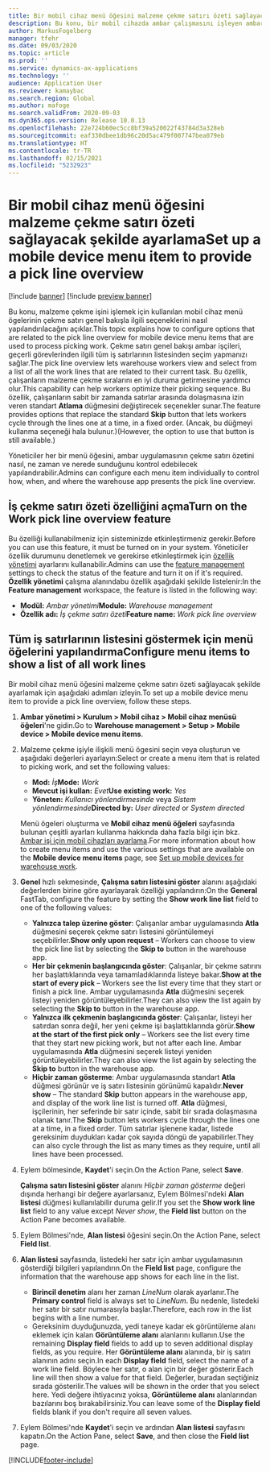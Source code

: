 ```yaml
---
title: Bir mobil cihaz menü öğesini malzeme çekme satırı özeti sağlayacak şekilde ayarlama
description: Bu konu, bir mobil cihazda ambar çalışmasını işleyen ambar çalışanlarına tüm iş satırlarının listesinin nasıl tanımlanacağını açıklar. Bu özellik, malzeme çekme sırasını en iyi duruma getirebilmek için bir iş emrindeki çekme satırlarının genel görünümüne gerek duyan ambar çalışanları için kullanışlı olabilir.
author: MarkusFogelberg
manager: tfehr
ms.date: 09/03/2020
ms.topic: article
ms.prod: ''
ms.service: dynamics-ax-applications
ms.technology: ''
audience: Application User
ms.reviewer: kamaybac
ms.search.region: Global
ms.author: mafoge
ms.search.validFrom: 2020-09-03
ms.dyn365.ops.version: Release 10.0.13
ms.openlocfilehash: 22e724b60ec5cc8bf39a520022f43784d3a328eb
ms.sourcegitcommit: eaf330dbee1db96c20d5ac479f007747bea079eb
ms.translationtype: HT
ms.contentlocale: tr-TR
ms.lasthandoff: 02/15/2021
ms.locfileid: "5232923"
---
```

# <a name="set-up-a-mobile-device-menu-item-to-provide-a-pick-line-overview"></a><span data-ttu-id="d30bd-104">Bir mobil cihaz menü öğesini malzeme çekme satırı özeti sağlayacak şekilde ayarlama</span><span class="sxs-lookup"><span data-stu-id="d30bd-104">Set up a mobile device menu item to provide a pick line overview</span></span>

[!include [banner](../includes/banner.md)]
[!include [preview banner](../includes/preview-banner.md)]

<span data-ttu-id="d30bd-105">Bu konu, malzeme çekme işini işlemek için kullanılan mobil cihaz menü ögelerinin çekme satırı genel bakışla ilgili seçeneklerini nasıl yapılandırılacağını açıklar.</span><span class="sxs-lookup"><span data-stu-id="d30bd-105">This topic explains how to configure options that are related to the pick line overview for mobile device menu items that are used to process picking work.</span></span> <span data-ttu-id="d30bd-106">Çekme satırı genel bakışı ambar işçileri, geçerli görevlerinden ilgili tüm iş satırlarının listesinden seçim yapmanızı sağlar.</span><span class="sxs-lookup"><span data-stu-id="d30bd-106">The pick line overview lets warehouse workers view and select from a list of all the work lines that are related to their current task.</span></span> <span data-ttu-id="d30bd-107">Bu özellik, çalışanların malzeme çekme sıralarını en iyi duruma getirmesine yardımcı olur.</span><span class="sxs-lookup"><span data-stu-id="d30bd-107">This capability can help workers optimize their picking sequence.</span></span> <span data-ttu-id="d30bd-108">Bu özellik, çalışanların sabit bir zamanda satırlar arasında dolaşmasına izin veren standart **Atlama** düğmesini değiştirecek seçenekler sunar.</span><span class="sxs-lookup"><span data-stu-id="d30bd-108">The feature provides options that replace the standard **Skip** button that lets workers cycle through the lines one at a time, in a fixed order.</span></span> <span data-ttu-id="d30bd-109">(Ancak, bu düğmeyi kullanma seçeneği hala bulunur.)</span><span class="sxs-lookup"><span data-stu-id="d30bd-109">(However, the option to use that button is still available.)</span></span>

<span data-ttu-id="d30bd-110">Yöneticiler her bir menü öğesini, ambar uygulamasının çekme satırı özetini nasıl, ne zaman ve nerede sunduğunu kontrol edebilecek yapılandırabilir.</span><span class="sxs-lookup"><span data-stu-id="d30bd-110">Admins can configure each menu item individually to control how, when, and where the warehouse app presents the pick line overview.</span></span>

## <a name="turn-on-the-work-pick-line-overview-feature"></a><span data-ttu-id="d30bd-111">İş çekme satırı özeti özelliğini açma</span><span class="sxs-lookup"><span data-stu-id="d30bd-111">Turn on the Work pick line overview feature</span></span>

<span data-ttu-id="d30bd-112">Bu özelliği kullanabilmeniz için sisteminizde etkinleştirmeniz gerekir.</span><span class="sxs-lookup"><span data-stu-id="d30bd-112">Before you can use this feature, it must be turned on in your system.</span></span> <span data-ttu-id="d30bd-113">Yöneticiler özellik durumunu denetlemek ve gerekirse etkinleştirmek için [özellik yönetimi](../../fin-ops-core/fin-ops/get-started/feature-management/feature-management-overview.md) ayarlarını kullanabilir.</span><span class="sxs-lookup"><span data-stu-id="d30bd-113">Admins can use the [feature management](../../fin-ops-core/fin-ops/get-started/feature-management/feature-management-overview.md) settings to check the status of the feature and turn it on if it's required.</span></span> <span data-ttu-id="d30bd-114">**Özellik yönetimi** çalışma alanındabu özellik aşağıdaki şekilde listelenir:</span><span class="sxs-lookup"><span data-stu-id="d30bd-114">In the **Feature management** workspace, the feature is listed in the following way:</span></span>

- <span data-ttu-id="d30bd-115">**Modül:** _Ambar yönetimi_</span><span class="sxs-lookup"><span data-stu-id="d30bd-115">**Module:** _Warehouse management_</span></span>
- <span data-ttu-id="d30bd-116">**Özellik adı:** _İş çekme satırı özeti_</span><span class="sxs-lookup"><span data-stu-id="d30bd-116">**Feature name:** _Work pick line overview_</span></span>

## <a name="configure-menu-items-to-show-a-list-of-all-work-lines"></a><span data-ttu-id="d30bd-117">Tüm iş satırlarının listesini göstermek için menü öğelerini yapılandırma</span><span class="sxs-lookup"><span data-stu-id="d30bd-117">Configure menu items to show a list of all work lines</span></span>

<span data-ttu-id="d30bd-118">Bir mobil cihaz menü öğesini malzeme çekme satırı özeti sağlayacak şekilde ayarlamak için aşağıdaki adımları izleyin.</span><span class="sxs-lookup"><span data-stu-id="d30bd-118">To set up a mobile device menu item to provide a pick line overview, follow these steps.</span></span>

1. <span data-ttu-id="d30bd-119">**Ambar yönetimi \> Kurulum \> Mobil cihaz \> Mobil cihaz menüsü öğeleri**'ne gidin.</span><span class="sxs-lookup"><span data-stu-id="d30bd-119">Go to **Warehouse management \> Setup \> Mobile device \> Mobile device menu items**.</span></span>
1. <span data-ttu-id="d30bd-120">Malzeme çekme işiyle ilişkili menü ögesini seçin veya oluşturun ve aşağıdaki değerleri ayarlayın:</span><span class="sxs-lookup"><span data-stu-id="d30bd-120">Select or create a menu item that is related to picking work, and set the following values:</span></span>

    - <span data-ttu-id="d30bd-121">**Mod:** *İş*</span><span class="sxs-lookup"><span data-stu-id="d30bd-121">**Mode:** *Work*</span></span>
    - <span data-ttu-id="d30bd-122">**Mevcut işi kullan:** *Evet*</span><span class="sxs-lookup"><span data-stu-id="d30bd-122">**Use existing work:** *Yes*</span></span>
    - <span data-ttu-id="d30bd-123">**Yöneten:** *Kullanıcı yönlendirmesinde* veya *Sistem yönlendirmesinde*</span><span class="sxs-lookup"><span data-stu-id="d30bd-123">**Directed by:** *User directed* or *System directed*</span></span>

    <span data-ttu-id="d30bd-124">Menü ögeleri oluşturma ve **Mobil cihaz menü öğeleri** sayfasında bulunan çeşitli ayarları kullanma hakkında daha fazla bilgi için bkz. [Ambar işi için mobil cihazları ayarlama](configure-mobile-devices-warehouse.md).</span><span class="sxs-lookup"><span data-stu-id="d30bd-124">For more information about how to create menu items and use the various settings that are available on the **Mobile device menu items** page, see [Set up mobile devices for warehouse work](configure-mobile-devices-warehouse.md).</span></span>

1. <span data-ttu-id="d30bd-125">**Genel** hızlı sekmesinde, **Çalışma satırı listesini göster** alanını aşağıdaki değerlerden birine göre ayarlayarak özelliği yapılandırın:</span><span class="sxs-lookup"><span data-stu-id="d30bd-125">On the **General** FastTab, configure the feature by setting the **Show work line list** field to one of the following values:</span></span>

    - <span data-ttu-id="d30bd-126">**Yalnızca talep üzerine göster**: Çalışanlar ambar uygulamasında **Atla** düğmesini seçerek çekme satırı listesini görüntülemeyi seçebilirler.</span><span class="sxs-lookup"><span data-stu-id="d30bd-126">**Show only upon request** – Workers can choose to view the pick line list by selecting the **Skip to** button in the warehouse app.</span></span>
    - <span data-ttu-id="d30bd-127">**Her bir çekmenin başlangıcında göster**: Çalışanlar, bir çekme satırını her başlattıklarında veya tamamladıklarında listeye bakar.</span><span class="sxs-lookup"><span data-stu-id="d30bd-127">**Show at the start of every pick** – Workers see the list every time that they start or finish a pick line.</span></span> <span data-ttu-id="d30bd-128">Ambar uygulamasında **Atla** düğmesini seçerek listeyi yeniden görüntüleyebilirler.</span><span class="sxs-lookup"><span data-stu-id="d30bd-128">They can also view the list again by selecting the **Skip to** button in the warehouse app.</span></span>
    - <span data-ttu-id="d30bd-129">**Yalnızca ilk çekmenin başlangıcında göster**: Çalışanlar, listeyi her satırdan sonra değil, her yeni çekme işi başlattıklarında görür.</span><span class="sxs-lookup"><span data-stu-id="d30bd-129">**Show at the start of the first pick only** – Workers see the list every time that they start new picking work, but not after each line.</span></span> <span data-ttu-id="d30bd-130">Ambar uygulamasında **Atla** düğmesini seçerek listeyi yeniden görüntüleyebilirler.</span><span class="sxs-lookup"><span data-stu-id="d30bd-130">They can also view the list again by selecting the **Skip to** button in the warehouse app.</span></span>
    - <span data-ttu-id="d30bd-131">**Hiçbir zaman gösterme**: Ambar uygulamasında standart **Atla** düğmesi görünür ve iş satırı listesinin görünümü kapalıdır.</span><span class="sxs-lookup"><span data-stu-id="d30bd-131">**Never show** – The standard **Skip** button appears in the warehouse app, and display of the work line list is turned off.</span></span> <span data-ttu-id="d30bd-132">**Atla** düğmesi, işçilerinin, her seferinde bir satır içinde, sabit bir sırada dolaşmasına olanak tanır.</span><span class="sxs-lookup"><span data-stu-id="d30bd-132">The **Skip** button lets workers cycle through the lines one at a time, in a fixed order.</span></span> <span data-ttu-id="d30bd-133">Tüm satırlar işlenene kadar, listede gereksinim duydukları kadar çok sayıda döngü de yapabilirler.</span><span class="sxs-lookup"><span data-stu-id="d30bd-133">They can also cycle through the list as many times as they require, until all lines have been processed.</span></span>

1. <span data-ttu-id="d30bd-134">Eylem bölmesinde, **Kaydet**'i seçin.</span><span class="sxs-lookup"><span data-stu-id="d30bd-134">On the Action Pane, select **Save**.</span></span>

    <span data-ttu-id="d30bd-135">**Çalışma satırı listesini göster** alanını *Hiçbir zaman gösterme* değeri dışında herhangi bir değere ayarlarsanız, Eylem Bölmesi'ndeki **Alan listesi** düğmesi kullanılabilir duruma gelir.</span><span class="sxs-lookup"><span data-stu-id="d30bd-135">If you set the **Show work line list** field to any value except *Never show*, the **Field list** button on the Action Pane becomes available.</span></span>

1. <span data-ttu-id="d30bd-136">Eylem Bölmesi'nde, **Alan listesi** öğesini seçin.</span><span class="sxs-lookup"><span data-stu-id="d30bd-136">On the Action Pane, select **Field list**.</span></span>
1. <span data-ttu-id="d30bd-137">**Alan listesi** sayfasında, listedeki her satır için ambar uygulamasının gösterdiği bilgileri yapılandırın.</span><span class="sxs-lookup"><span data-stu-id="d30bd-137">On the **Field list** page, configure the information that the warehouse app shows for each line in the list.</span></span>

    - <span data-ttu-id="d30bd-138">**Birincil denetim** alanı her zaman *LineNum* olarak ayarlanır.</span><span class="sxs-lookup"><span data-stu-id="d30bd-138">The **Primary control** field is always set to *LineNum*.</span></span> <span data-ttu-id="d30bd-139">Bu nedenle, listedeki her satır bir satır numarasıyla başlar.</span><span class="sxs-lookup"><span data-stu-id="d30bd-139">Therefore, each row in the list begins with a line number.</span></span>
    - <span data-ttu-id="d30bd-140">Gereksinim duyduğunuzda, yedi taneye kadar ek görüntüleme alanı eklemek için kalan **Görüntüleme alanı** alanlarını kullanın.</span><span class="sxs-lookup"><span data-stu-id="d30bd-140">Use the remaining **Display field** fields to add up to seven additional display fields, as you require.</span></span> <span data-ttu-id="d30bd-141">Her **Görüntüleme alanı** alanında, bir iş satırı alanının adını seçin.</span><span class="sxs-lookup"><span data-stu-id="d30bd-141">In each **Display field** field, select the name of a work line field.</span></span> <span data-ttu-id="d30bd-142">Böylece her satır, o alan için bir değer gösterir.</span><span class="sxs-lookup"><span data-stu-id="d30bd-142">Each line will then show a value for that field.</span></span> <span data-ttu-id="d30bd-143">Değerler, buradan seçtiğiniz sırada gösterilir.</span><span class="sxs-lookup"><span data-stu-id="d30bd-143">The values will be shown in the order that you select here.</span></span> <span data-ttu-id="d30bd-144">Yedi değere ihtiyacınız yoksa, **Görüntüleme alanı** alanlarından bazılarını boş bırakabilirsiniz.</span><span class="sxs-lookup"><span data-stu-id="d30bd-144">You can leave some of the **Display field** fields blank if you don't require all seven values.</span></span>

1. <span data-ttu-id="d30bd-145">Eylem Bölmesi'nde **Kaydet**'i seçin ve ardından **Alan listesi** sayfasını kapatın.</span><span class="sxs-lookup"><span data-stu-id="d30bd-145">On the Action Pane, select **Save**, and then close the **Field list** page.</span></span>


[!INCLUDE[footer-include](../../includes/footer-banner.md)]